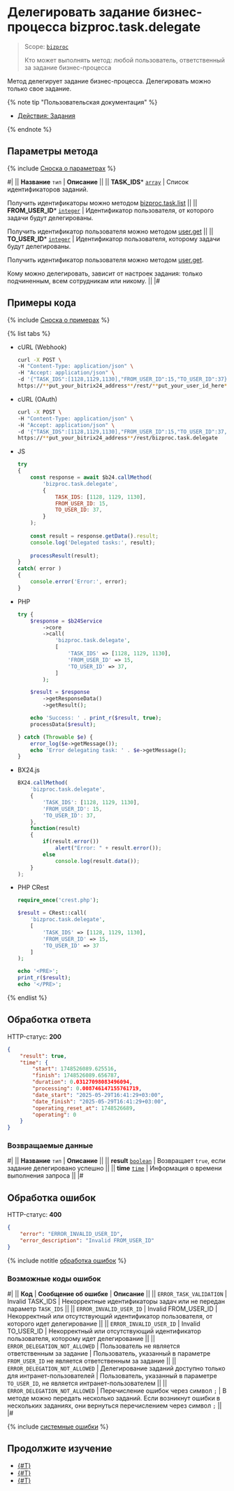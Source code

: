 # Делегировать задание бизнес-процесса bizproc.task.delegate

> Scope: [`bizproc`](../../scopes/permissions.md)
>
> Кто может выполнять метод: любой пользователь, ответственный за задание бизнес-процесса

Метод делегирует задание бизнес-процесса. Делегировать можно только свое задание.

{% note tip "Пользовательская документация" %}

- [Действия: Задания](https://helpdesk.bitrix24.ru/open/7451037/)

{% endnote %}

## Параметры метода

{% include [Сноска о параметрах](../../../_includes/required.md) %}

#|
|| **Название**
`тип` | **Описание** ||
|| **TASK_IDS***
[`array`](../../data-types.md) | Список идентификаторов заданий.

Получить идентификаторы можно методом [bizproc.task.list](./bizproc-task-list.md) ||
|| **FROM_USER_ID***
[`integer`](../../data-types.md) | Идентификатор пользователя, от которого задачи будут делегированы.

Получить идентификатор пользователя можно методом [user.get](../../user/user-get.md) ||
|| **TO_USER_ID***
[`integer`](../../data-types.md) | Идентификатор пользователя, которому задачи будут делегированы.

Получить идентификатор пользователя можно методом [user.get](../../user/user-get.md).

Кому можно делегировать, зависит от настроек задания: только подчиненным, всем сотрудникам или никому. ||
|#

## Примеры кода

{% include [Сноска о примерах](../../../_includes/examples.md) %}

{% list tabs %}

- cURL (Webhook)

    ```bash
    curl -X POST \
    -H "Content-Type: application/json" \
    -H "Accept: application/json" \
    -d '{"TASK_IDS":[1128,1129,1130],"FROM_USER_ID":15,"TO_USER_ID":37}' \
    https://**put_your_bitrix24_address**/rest/**put_your_user_id_here**/**put_your_webhook_here**/bizproc.task.delegate
    ```

- cURL (OAuth)

    ```bash
    curl -X POST \
    -H "Content-Type: application/json" \
    -H "Accept: application/json" \
    -d '{"TASK_IDS":[1128,1129,1130],"FROM_USER_ID":15,"TO_USER_ID":37,"auth":"**put_access_token_here**"}' \
    https://**put_your_bitrix24_address**/rest/bizproc.task.delegate
    ```

- JS

    ```javascript
    try
    {
        const response = await $b24.callMethod(
            'bizproc.task.delegate',
            {
                TASK_IDS: [1128, 1129, 1130],
                FROM_USER_ID: 15,
                TO_USER_ID: 37,
            }
        );
        
        const result = response.getData().result;
        console.log('Delegated tasks:', result);
        
        processResult(result);
    }
    catch( error )
    {
        console.error('Error:', error);
    }
    ```

- PHP

    ```php
    try {
        $response = $b24Service
            ->core
            ->call(
                'bizproc.task.delegate',
                [
                    'TASK_IDS' => [1128, 1129, 1130],
                    'FROM_USER_ID' => 15,
                    'TO_USER_ID' => 37,
                ]
            );

        $result = $response
            ->getResponseData()
            ->getResult();

        echo 'Success: ' . print_r($result, true);
        processData($result);

    } catch (Throwable $e) {
        error_log($e->getMessage());
        echo 'Error delegating task: ' . $e->getMessage();
    }
    ```

- BX24.js

    ```js
    BX24.callMethod(
        'bizproc.task.delegate',
        {
            'TASK_IDS': [1128, 1129, 1130],
            'FROM_USER_ID': 15,
            'TO_USER_ID': 37,
        },
        function(result)
        {
            if(result.error())
                alert("Error: " + result.error());
            else
                console.log(result.data());
        }
    );
    ```

- PHP CRest

    ```php
    require_once('crest.php');

    $result = CRest::call(
        'bizproc.task.delegate',
        [
            'TASK_IDS' => [1128, 1129, 1130],
            'FROM_USER_ID' => 15,
            'TO_USER_ID' => 37
        ]
    );

    echo '<PRE>';
    print_r($result);
    echo '</PRE>';
    ```

{% endlist %}

## Обработка ответа
 
HTTP-статус: **200**

```json
{
    "result": true,
    "time": {
        "start": 1748526089.625516,
        "finish": 1748526089.656787,
        "duration": 0.03127098083496094,
        "processing": 0.008746147155761719,
        "date_start": "2025-05-29T16:41:29+03:00",
        "date_finish": "2025-05-29T16:41:29+03:00",
        "operating_reset_at": 1748526689,
        "operating": 0
    }
}
```

### Возвращаемые данные

#|
|| **Название**
`тип` | **Описание** ||
|| **result**
[`boolean`](../../data-types.md) | Возвращает `true`, если задание делегировано успешно ||
|| **time**
[`time`](../../data-types.md#time) | Информация о времени выполнения запроса ||
|#

## Обработка ошибок

HTTP-статус: **400**

```json
{
    "error": "ERROR_INVALID_USER_ID",
    "error_description": "Invalid FROM_USER_ID"
}
```

{% include notitle [обработка ошибок](../../../_includes/error-info.md) %}

### Возможные коды ошибок
 
#|
|| **Код** | **Сообщение об ошибке** | **Описание** ||
|| `ERROR_TASK_VALIDATION` | Invalid TASK_IDS | Некорректные идентификаторы задач или не передан параметр `TASK_IDS` ||
|| `ERROR_INVALID_USER_ID` | Invalid FROM_USER_ID | Некорректный или отсутствующий идентификатор пользователя, от которого идет делегирование ||
|| `ERROR_INVALID_USER_ID` | Invalid TO_USER_ID | Некорректный или отсутствующий идентификатор пользователя, которому идет делегирование ||
|| `ERROR_DELEGATION_NOT_ALLOWED` | Пользователь не является ответственным за задание | Пользователь, указанный в параметре `FROM_USER_ID` не является ответственным за задание ||
|| `ERROR_DELEGATION_NOT_ALLOWED` | Делегирование заданий доступно только для интранет-пользователей | Пользователь, указанный в параметре `TO_USER_ID`, не является интранет-пользователем ||
|| `ERROR_DELEGATION_NOT_ALLOWED` | Перечисление ошибок через символ `;` | В методе можно передать несколько заданий. Если возникнут ошибки в нескольких заданиях, они вернуться перечислением через символ `;` ||
|#

{% include [системные ошибки](../../../_includes/system-errors.md) %}

## Продолжите изучение 

- [{#T}](./index.md)
- [{#T}](./bizproc-task-list.md)
- [{#T}](./bizproc-task-complete.md)
